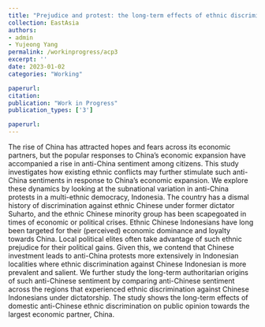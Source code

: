 ```yaml
---
title: "Prejudice and protest: the long-term effects of ethnic discrimination on anti-China protest in Indonesia"
collection: EastAsia
authors: 
- admin
- Yujeong Yang
permalink: /workinprogress/acp3
excerpt: ''
date: 2023-01-02
categories: "Working"

paperurl: 
citation:
publication: "Work in Progress"
publication_types: ['3']

paperurl: 
---
```


The rise of China has attracted hopes and fears across its economic partners, but the popular responses to China’s economic expansion have accompanied a rise in anti-China sentiment among citizens. This study investigates how existing ethnic conflicts may further stimulate such anti-China sentiments in response to China’s economic expansion. We explore these dynamics by looking at the subnational variation in anti-China protests in a multi-ethnic democracy, Indonesia. The country has a dismal history of discrimination against ethnic Chinese under former dictator Suharto, and the ethnic Chinese minority group has been scapegoated in times of economic or political crises. Ethnic Chinese Indonesians have long been targeted for their (perceived) economic dominance and loyalty towards China. Local political elites often take advantage of such ethnic prejudice for their political gains. Given this, we contend that Chinese investment leads to anti-China protests more extensively in Indonesian localities where ethnic discrimination against Chinese Indonesian is more prevalent and salient.  We further study the long-term authoritarian origins of such anti-Chinese sentiment by comparing anti-Chinese sentiment across the regions that experienced ethnic discrimination against Chinese Indonesians under dictatorship. The study shows the long-term effects of domestic anti-Chinese ethnic discrimination on public opinion towards the largest economic partner, China.
